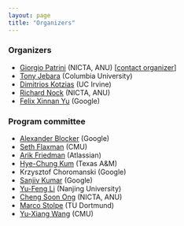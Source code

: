 ```yaml
---
layout: page
title: "Organizers"
---
```


### Organizers
- [Giorgio Patrini](http://giorgiopatrini.org) (NICTA, ANU) [[contact organizer](mailto:giorgio.patrini@anu.edu.au)]
- [Tony Jebara](http://www.cs.columbia.edu/~jebara/) (Columbia University)
- [Dimitrios Kotzias](http://dkotzias.com) (UC Irvine)
- [Richard Nock](https://scholar.google.com.au/citations?user=0J2s3YQAAAAJ&hl=fr&oi=ao) (NICTA, ANU)
- [Felix Xinnan Yu](http://felixyu.org) (Google)

### Program committee
- [Alexander Blocker](http://www.awblocker.com) (Google)
- [Seth Flaxman](http://sethrf.com) (CMU)
- [Arik Friedman](https://www.linkedin.com/in/arikfriedman) (Atlassian)
- [Hye-Chung Kum](http://sph.tamhsc.edu/hpm/faculty/kum.html) (Texas A&M)
- Krzysztof Choromanski (Google)
- [Sanjiv Kumar](http://www.sanjivk.com) (Google)
- [Yu-Feng Li](http://lamda.nju.edu.cn/liyf/) (Nanjing University)
- [Cheng Soon Ong](http://www.ong-home.my) (NICTA, ANU)
- [Marco Stolpe](http://www-ai.cs.uni-dortmund.de/PERSONAL/stolpe.html) (TU Dortmund)
- [Yu-Xiang Wang](http://www.cs.cmu.edu/~yuxiangw/) (CMU)
